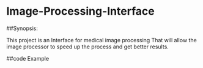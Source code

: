 # Image-Processing-Interface
##Synopsis:

This project is an Interface for medical image processing That will allow the image processor  to speed up the process 
and get better results.

##code Example


